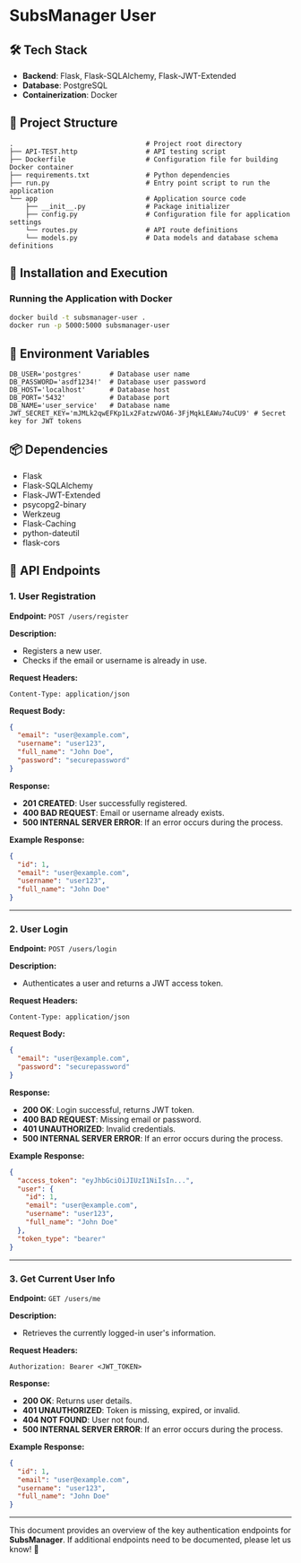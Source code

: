 # **SubsManager User**

## 🛠 **Tech Stack**

- **Backend**: Flask, Flask-SQLAlchemy, Flask-JWT-Extended
- **Database**: PostgreSQL
- **Containerization**: Docker

## 📂 **Project Structure**

```
.                                 # Project root directory
├── API-TEST.http                 # API testing script
├── Dockerfile                    # Configuration file for building Docker container
├── requirements.txt              # Python dependencies
├── run.py                        # Entry point script to run the application
└── app                           # Application source code
    ├── __init__.py               # Package initializer
    ├── config.py                 # Configuration file for application settings
    └── routes.py                 # API route definitions
    └── models.py                 # Data models and database schema definitions
```

## 🚀 **Installation and Execution**

### **Running the Application with Docker**

```bash
docker build -t subsmanager-user .
docker run -p 5000:5000 subsmanager-user
```

## 🔑 **Environment Variables**

```env
DB_USER='postgres'       # Database user name
DB_PASSWORD='asdf1234!'  # Database user password
DB_HOST='localhost'      # Database host
DB_PORT='5432'           # Database port
DB_NAME='user_service'   # Database name
JWT_SECRET_KEY='mJMLk2qwEFKp1Lx2FatzwVOA6-3FjMqkLEAWu74uCU9' # Secret key for JWT tokens
```

## 📦 **Dependencies**

- Flask
- Flask-SQLAlchemy
- Flask-JWT-Extended
- psycopg2-binary
- Werkzeug
- Flask-Caching
- python-dateutil
- flask-cors

## 📌 **API Endpoints**

### **1. User Registration**
**Endpoint:** `POST /users/register`

**Description:**
- Registers a new user.
- Checks if the email or username is already in use.

**Request Headers:**
```http
Content-Type: application/json
```

**Request Body:**
```json
{
  "email": "user@example.com",
  "username": "user123",
  "full_name": "John Doe",
  "password": "securepassword"
}
```

**Response:**
- **201 CREATED**: User successfully registered.
- **400 BAD REQUEST**: Email or username already exists.
- **500 INTERNAL SERVER ERROR**: If an error occurs during the process.

**Example Response:**
```json
{
  "id": 1,
  "email": "user@example.com",
  "username": "user123",
  "full_name": "John Doe"
}
```

---

### **2. User Login**
**Endpoint:** `POST /users/login`

**Description:**
- Authenticates a user and returns a JWT access token.

**Request Headers:**
```http
Content-Type: application/json
```

**Request Body:**
```json
{
  "email": "user@example.com",
  "password": "securepassword"
}
```

**Response:**
- **200 OK**: Login successful, returns JWT token.
- **400 BAD REQUEST**: Missing email or password.
- **401 UNAUTHORIZED**: Invalid credentials.
- **500 INTERNAL SERVER ERROR**: If an error occurs during the process.

**Example Response:**
```json
{
  "access_token": "eyJhbGciOiJIUzI1NiIsIn...",
  "user": {
    "id": 1,
    "email": "user@example.com",
    "username": "user123",
    "full_name": "John Doe"
  },
  "token_type": "bearer"
}
```

---

### **3. Get Current User Info**
**Endpoint:** `GET /users/me`

**Description:**
- Retrieves the currently logged-in user's information.

**Request Headers:**
```http
Authorization: Bearer <JWT_TOKEN>
```

**Response:**
- **200 OK**: Returns user details.
- **401 UNAUTHORIZED**: Token is missing, expired, or invalid.
- **404 NOT FOUND**: User not found.
- **500 INTERNAL SERVER ERROR**: If an error occurs during the process.

**Example Response:**
```json
{
  "id": 1,
  "email": "user@example.com",
  "username": "user123",
  "full_name": "John Doe"
}
```

---

This document provides an overview of the key authentication endpoints for **SubsManager**. If additional endpoints need to be documented, please let us know! 🚀

